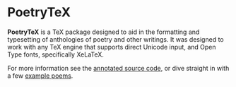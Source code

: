 # PoetryTeX
**PoetryTeX** is a TeX package designed to aid in the formatting and typesetting of anthologies of poetry and other writings. It was designed to work with any TeX engine that supports direct Unicode input, and Open Type fonts, specifically XeLaTeX.

For more information see the [annotated source code](http://samwhited.github.com/poetrytex/), or dive straight in with a few [example poems](https://github.com/SamWhited/poetrytex/wiki/Example-Poems).
